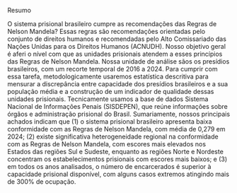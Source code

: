

Resumo

O sistema prisional brasileiro cumpre as recomendações das Regras de Nelson Mandela? Essas regras são recomendações orientadas pelo conjunto de direitos
humanos e recomendadas pelo Alto Comissariado das Nações Unidas para os Direitos Humanos (ACNUDH). Nosso objetivo geral é aferi o nível com que as unidades
prisionais atendem a esses princípios das Regras de Nelson Mandela. Nossa unidade de análise sãos os presídios brasileiros, com um recorte temporal de 2016 
a 2024. Para cumprir com essa tarefa, metodologicamente usaremos estatística descritiva para mensurar a discrepância entre capacidade dos presídios brasileiros
e a sua população média e a construção de um indicador de qualidade dessas unidades prisionais. Tecnicamente usamos a base de dados Sistema Nacional de 
Informações Penais (SISDEPEN), que reúne informações sobre órgãos e administração prisional do Brasil. Sumariamente, nossos principais achados indicam que
(1) o sistema prisional brasileiro apresenta baixa conformidade com as Regras de Nelson Mandela, com média de  0,279 em 2024; (2) existe significativa 
heterogeneidade regional na conformidade com as Regras de Nelson Mandela, com escores mais elevados nos Estados das regiões Sul e Sudeste, enquanto as regiões
Norte e Nordeste concentram os estabelecimentos prisionais com escores mais baixos; e (3) em todos os anos analisados, o número de encarcerados é superior
à capacidade prisional disponível, com alguns casos extremos atingindo mais de 300% de ocupação. 





















































































































